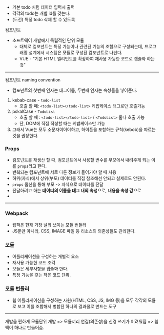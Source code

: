 - 기본 todo 처럼 데이터 입력시 출력
- 각각의 todo는 개별 id를 갖는다.
- (도전) 특정 todo 삭제 할 수 있도록





컴포넌트

- 소프트웨어 개발에서 독립적인 단위 모듈
  - 대체로 컴포넌트는 특정 기능이나 관련된 기능의 조합으로 구성되는데, 프로그래밍 설계에서 시스템은 모듈로 구성된 컴포넌트로 나뉜다.
  - VUE - "기본 HTML 엘리먼트를 확장하여 재사용 가능한 코드로 캡슐화 하는 것"

---

컴포넌트 naming convention

- 컴포넌트의 첫번째 인자는 태그이름, 두번째 인자는 속성들을 넣어준다.

1. kebab-case - `todo-list`
   - 호출 할 때: `<todo-list></todo-list>` 케밥케이스 태그로만 호출가능
2. pskalCase - `TodoList`
   - 호출 할 때 : `<todo-list></todo-list>` / `<TodoList>` 둘다 호출 가능
   - 단, DOM에 직접 작성할 때는 케밥케이스만 가능
3. 그래서 Vue는 모두 소문자이어야하고, 하이픈을 포함하는 규칙(kebob)을 따르는 것을 권장한다.



### Props

- 컴포넌트를 재생산 할 때, 컴포넌트에서 사용할 변수를 부모에서 내려주게 되는 이를 `props`라고 한다.
- 반복되는 컴포넌트에 서로 다른 정보가 들어가야 할 때 사용
- 하위(자식)에서 상위(부모) 데이터를 직접 참조해선 안되고 실제로도 안된다.
- `props` 옵션을 통해 부모 -> 자식으로 데이터를 전달
- 전달하려고 하는 **데이터의 이름을 태그 내의 속성**으로, **내용을 속성 값**으로
- 

---

### Webpack

- 웹팩은 현재 가장 널리 쓰이는 모듈 번들러
- JS뿐만 아니라, CSS, IMAGE 파일 등 리소스의 의존성들도 관리한다.



### 모듈

- 어플리케이션을 구성하는 개별적 요소
- 재사용 가능한 코드 조각
- 모듈은 세부사항을 캡슐화 한다.
- 특정 기능을 갖는 작은 코드 단위.



### 모듈 번들러

- 웹 어플리케이션을 구성하는 자원(HTML, CSS, JS, IMG 등)을 모두 각각의 모듈로 보고 이를 조합해서 병합된 하나의 결과물로 만드는 도구

---

개발을 편하게 모듈단위 개발 => 모듈끼리 연결(의존성)을 신경 쓰기가 어려워짐 => 웹팩이 하나로 만들어줌.